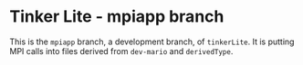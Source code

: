 # Tinker Lite - mpiapp branch

This is the `mpiapp` branch, a development branch, of `tinkerLite`. It
is putting MPI calls into files derived from `dev-mario` and `derivedType`.


